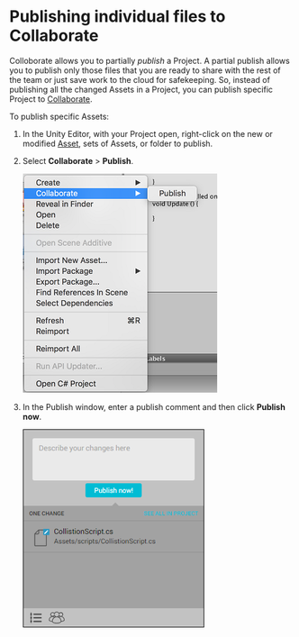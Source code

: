 # Publishing individual files to Collaborate

Colloborate allows you to partially *publish* a Project. A partial publish allows you to publish only those files that you are ready to share with the rest of the team or just save work to the cloud for safekeeping. So, instead of publishing all the changed Assets in a Project, you can publish specific Project to [Collaborate](UnityCollaborate).  

To publish specific Assets:

1. In the Unity Editor, with your Project open, right-click on the new or modified [Asset](AssetWorkflow), sets of Assets, or folder to publish.
2. Select __Collaborate__ > __Publish__.

    ![Publish Asset menu](../uploads/Main/PartialPublish1.png)

3. In the Publish window, enter a publish comment and then click **Publish now**.

    ![Publish Asset menu](../uploads/Main/PartialPublish2.png)